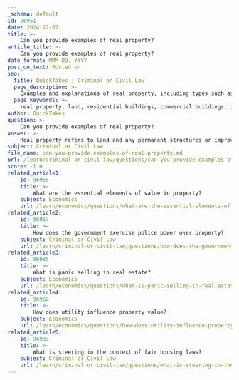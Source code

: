 ```yaml
---
_schema: default
id: 96951
date: 2024-12-07
title: >-
    Can you provide examples of real property?
article_title: >-
    Can you provide examples of real property?
date_format: MMM DD, YYYY
post_on_text: Posted on
seo:
  title: QuickTakes | Criminal or Civil Law
  page_description: >-
    Examples and explanations of real property, including types such as land, residential and commercial buildings, agricultural properties, and improvements.
  page_keywords: >-
    real property, land, residential buildings, commercial buildings, industrial properties, agricultural land, improvements, natural resources, property law, real estate transactions
author: QuickTakes
question: >-
    Can you provide examples of real property?
answer: >-
    Real property refers to land and any permanent structures or improvements attached to it. Here are some examples of real property:\n\n1. **Land**: This includes any plots of land, whether developed or undeveloped.\n2. **Residential Buildings**: Homes, apartments, and condominiums that are permanently affixed to the land.\n3. **Commercial Buildings**: Office buildings, retail spaces, and warehouses that serve business purposes.\n4. **Industrial Properties**: Factories and manufacturing plants that are built on land.\n5. **Agricultural Land**: Farmland, which may include crops and livestock that are considered part of the real property.\n6. **Improvements**: Structures such as fences, roads, and parking lots that enhance the value of the land.\n7. **Natural Resources**: Rights to minerals, oil, or gas that lie beneath the land, as well as water rights associated with the property.\n\nReal property is distinguished from personal property, which includes movable items such as furniture, vehicles, and other tangible assets that are not permanently attached to the land. Understanding the distinction between these types of property is crucial in real estate transactions and property law.
subject: Criminal or Civil Law
file_name: can-you-provide-examples-of-real-property.md
url: /learn/criminal-or-civil-law/questions/can-you-provide-examples-of-real-property
score: -1.0
related_article1:
    id: 96965
    title: >-
        What are the essential elements of value in property?
    subject: Economics
    url: /learn/economics/questions/what-are-the-essential-elements-of-value-in-property
related_article2:
    id: 96957
    title: >-
        How does the government exercise police power over property?
    subject: Criminal or Civil Law
    url: /learn/criminal-or-civil-law/questions/how-does-the-government-exercise-police-power-over-property
related_article3:
    id: 96985
    title: >-
        What is panic selling in real estate?
    subject: Economics
    url: /learn/economics/questions/what-is-panic-selling-in-real-estate
related_article4:
    id: 96968
    title: >-
        How does utility influence property value?
    subject: Economics
    url: /learn/economics/questions/how-does-utility-influence-property-value
related_article5:
    id: 96983
    title: >-
        What is steering in the context of fair housing laws?
    subject: Criminal or Civil Law
    url: /learn/criminal-or-civil-law/questions/what-is-steering-in-the-context-of-fair-housing-laws
---
```


&nbsp;